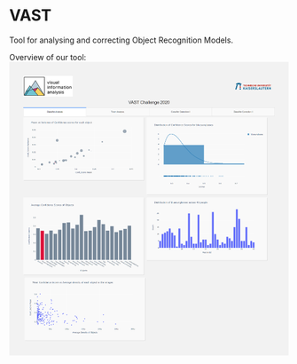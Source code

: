 # VAST
Tool for analysing and correcting Object Recognition Models.

Overview of our tool:
![alt text](Tool_Overview.png)

